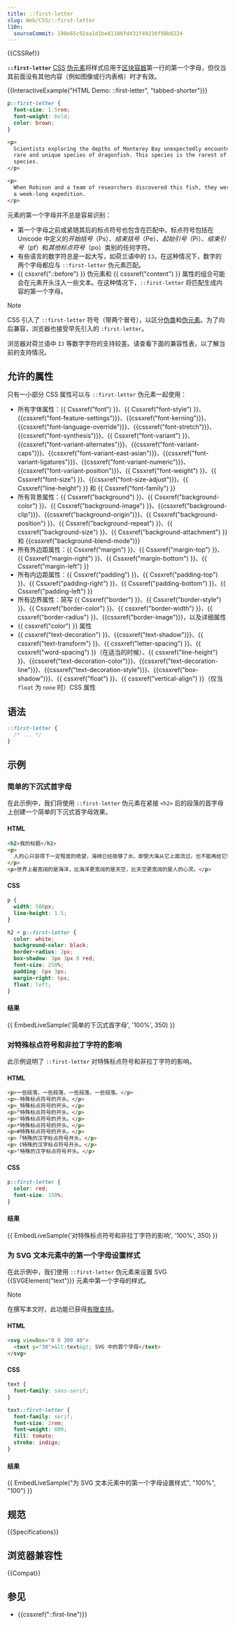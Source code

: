 ```yaml
---
title: ::first-letter
slug: Web/CSS/::first-letter
l10n:
  sourceCommit: 190e65c92aa1d1be81106fd431f49230f98b8224
---
```


{{CSSRef}}

**`::first-letter`** [CSS](/zh-CN/docs/Web/CSS) [伪元素](/zh-CN/docs/Web/CSS/Pseudo-elements)将样式应用于[区块容器](/zh-CN/docs/Web/CSS/Visual_formatting_model#区块容器)第一行的第一个字母，但仅当其前面没有其他内容（例如图像或行内表格）时才有效。

{{InteractiveExample("HTML Demo: ::first-letter", "tabbed-shorter")}}

```css interactive-example
p::first-letter {
  font-size: 1.5rem;
  font-weight: bold;
  color: brown;
}
```

```html interactive-example
<p>
  Scientists exploring the depths of Monterey Bay unexpectedly encountered a
  rare and unique species of dragonfish. This species is the rarest of its
  species.
</p>

<p>
  When Robison and a team of researchers discovered this fish, they were aboard
  a week-long expedition.
</p>
```

元素的第一个字母并不总是容易识别：

- 第一个字母之前或紧随其后的标点符号也包含在匹配中。标点符号包括在 Unicode 中定义的*开始括号*（Ps）、_结束括号_（Pe）、_起始引号_（Pi）、_结束引号_（pf）和*其他标点符号*（po）类别的任何字符。
- 有些语言的数字符总是一起大写，如荷兰语中的 `IJ`。在这种情况下，数字的两个字母都应与 `::first-letter` 伪元素匹配。
- {{ cssxref("::before") }} 伪元素和 {{ cssxref("content") }} 属性的组合可能会在元素开头注入一些文本。在这种情况下，`::first-letter` 将匹配生成内容的第一个字母。

> [!NOTE]
> CSS 引入了 `::first-letter` 符号（带两个冒号），以区分[伪类](/zh-CN/docs/Web/CSS/Pseudo-classes)和[伪元素](/zh-CN/docs/Web/CSS/Pseudo-elements)。为了向后兼容，浏览器也接受早先引入的 `:first-letter`。
>
> 浏览器对荷兰语中 `IJ` 等数字字符的支持较差。请查看下面的兼容性表，以了解当前的支持情况。

## 允许的属性

只有一小部分 CSS 属性可以与 `::first-letter` 伪元素一起使用：

- 所有字体属性：{{ Cssxref("font") }}、{{ Cssxref("font-style") }}、{{cssxref("font-feature-settings")}}、{{cssxref("font-kerning")}}、{{cssxref("font-language-override")}}、{{cssxref("font-stretch")}}、{{cssxref("font-synthesis")}}、{{ Cssxref("font-variant") }}、{{cssxref("font-variant-alternates")}}、{{cssxref("font-variant-caps")}}、{{cssxref("font-variant-east-asian")}}、{{cssxref("font-variant-ligatures")}}、{{cssxref("font-variant-numeric")}}、{{cssxref("font-variant-position")}}、{{ Cssxref("font-weight") }}、{{ Cssxref("font-size") }}、{{cssxref("font-size-adjust")}}、{{ Cssxref("line-height") }} 和 {{ Cssxref("font-family") }}
- 所有背景属性：{{ Cssxref("background") }}、{{ Cssxref("background-color") }}、{{ Cssxref("background-image") }}、{{cssxref("background-clip")}}、{{cssxref("background-origin")}}、{{ Cssxref("background-position") }}、{{ Cssxref("background-repeat") }}、{{ cssxref("background-size") }}、{{ Cssxref("background-attachment") }} 和 {{cssxref("background-blend-mode")}}
- 所有外边距属性：{{ Cssxref("margin") }}、{{ Cssxref("margin-top") }}、{{ Cssxref("margin-right") }}、{{ Cssxref("margin-bottom") }}、{{ Cssxref("margin-left") }}
- 所有内边距属性：{{ Cssxref("padding") }}、{{ Cssxref("padding-top") }}、{{ Cssxref("padding-right") }}、{{ Cssxref("padding-bottom") }}、{{ Cssxref("padding-left") }}
- 所有边界属性：简写 {{ Cssxref("border") }}、{{ Cssxref("border-style") }}、{{ Cssxref("border-color") }}、{{ cssxref("border-width") }}、{{ cssxref("border-radius") }}、{{cssxref("border-image")}}，以及详细属性
- {{ cssxref("color") }} 属性
- {{ cssxref("text-decoration") }}、{{cssxref("text-shadow")}}、{{ cssxref("text-transform") }}、{{ cssxref("letter-spacing") }}、{{ cssxref("word-spacing") }}（在适当的时候）、{{ cssxref("line-height") }}、{{cssxref("text-decoration-color")}}、{{cssxref("text-decoration-line")}}、{{cssxref("text-decoration-style")}}、{{cssxref("box-shadow")}}、{{ cssxref("float") }}、{{ cssxref("vertical-align") }}（仅当 `float` 为 `none` 时）CSS 属性

## 语法

```css
::first-letter {
  /* ... */
}
```

## 示例

### 简单的下沉式首字母

在此示例中，我们将使用 `::first-letter` 伪元素在紧接 `<h2>` 后的段落的首字母上创建一个简单的下沉式首字母效果。

#### HTML

```html
<h2>我的标题</h2>
<p>
  人的心只容得下一定程度的绝望，海绵已经吸够了水，即使大海从它上面流过，也不能再给它增添一滴水了。文学就像炉中的火一样，我们从人家借得火来，把自己点燃，而后传给别人，以致为大家所共同拥有。魂牵梦萦在江南，有一片土地，名唤故乡；对酒当歌在烟雨，有一份情愫，称作痴迷。
</p>
<p>世界上最宽阔的是海洋，比海洋更宽阔的是天空，比天空更宽阔的是人的心灵。</p>
```

#### CSS

```css
p {
  width: 500px;
  line-height: 1.5;
}

h2 + p::first-letter {
  color: white;
  background-color: black;
  border-radius: 2px;
  box-shadow: 3px 3px 0 red;
  font-size: 250%;
  padding: 6px 3px;
  margin-right: 6px;
  float: left;
}
```

#### 结果

{{ EmbedLiveSample('简单的下沉式首字母', '100%', 350) }}

### 对特殊标点符号和非拉丁字符的影响

此示例说明了 `::first-letter` 对特殊标点符号和非拉丁字符的影响。

#### HTML

```html
<p>一些段落，一些段落，一些段落，一些段落。</p>
<p>-特殊标点符号的开头。</p>
<p>_特殊标点符号的开头。</p>
<p>"特殊标点符号的开头。</p>
<p>'特殊标点符号的开头。</p>
<p>*特殊标点符号的开头。</p>
<p>#特殊标点符号的开头。</p>
<p>「特殊的汉字标点符号开头。</p>
<p>《特殊的汉字标点符号开头。</p>
<p>"特殊的汉字标点符号开头。</p>
```

#### CSS

```css
p::first-letter {
  color: red;
  font-size: 150%;
}
```

#### 结果

{{ EmbedLiveSample('对特殊标点符号和非拉丁字符的影响', '100%', 350) }}

### 为 SVG 文本元素中的第一个字母设置样式

在此示例中，我们使用 `::first-letter` 伪元素来设置 SVG {{SVGElement("text")}} 元素中第一个字母的样式。

> [!NOTE]
> 在撰写本文时，此功能已获得[有限支持](#浏览器兼容性)。

#### HTML

```html
<svg viewBox="0 0 300 40">
  <text y="30">&lt;text&gt; SVG 中的首个字母</text>
</svg>
```

#### CSS

```css
text {
  font-family: sans-serif;
}

text::first-letter {
  font-family: serif;
  font-size: 2rem;
  font-weight: 600;
  fill: tomato;
  stroke: indigo;
}
```

#### 结果

{{ EmbedLiveSample("为 SVG 文本元素中的第一个字母设置样式", "100%", "100") }}

## 规范

{{Specifications}}

## 浏览器兼容性

{{Compat}}

## 参见

- {{cssxref("::first-line")}}
